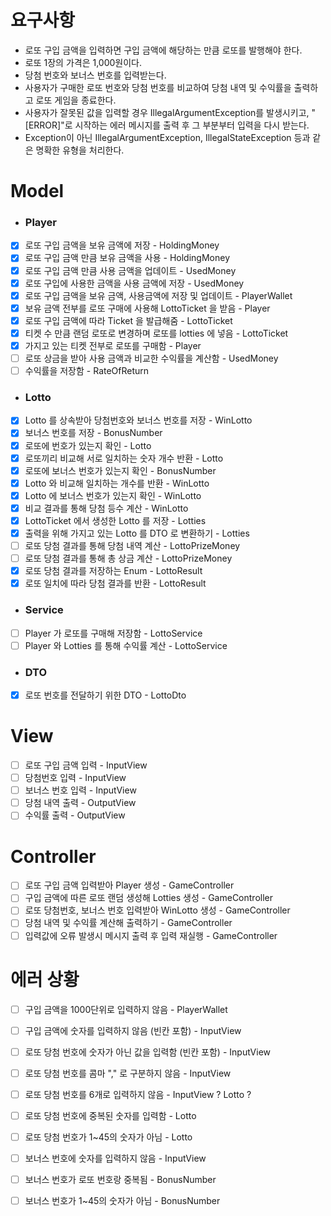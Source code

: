 # 요구사항
- 로또 구입 금액을 입력하면 구입 금액에 해당하는 만큼 로또를 발행해야 한다.
- 로또 1장의 가격은 1,000원이다.
- 당첨 번호와 보너스 번호를 입력받는다.
- 사용자가 구매한 로또 번호와 당첨 번호를 비교하여 당첨 내역 및 수익률을 출력하고 로또 게임을 종료한다.
- 사용자가 잘못된 값을 입력할 경우 IllegalArgumentException를 발생시키고, "[ERROR]"로 시작하는 에러 메시지를 출력 후 그 부분부터 입력을 다시 받는다.
- Exception이 아닌 IllegalArgumentException, IllegalStateException 등과 같은 명확한 유형을 처리한다.
# Model
- ###  Player
- [x] 로또 구입 금액을 보유 금액에 저장 - HoldingMoney
- [x] 로또 구입 금액 만큼 보유 금액을 사용 - HoldingMoney
- [x] 로또 구입 금액 만큼 사용 금액을 업데이트 - UsedMoney
- [x] 로또 구입에 사용한 금액을 사용 금액에 저장 - UsedMoney
- [x] 로또 구입 금액을 보유 금액, 사용금액에 저장 및 업데이트 - PlayerWallet
- [x] 보유 금액 전부를 로또 구매에 사용해 LottoTicket 을 받음 - Player
- [x] 로또 구입 금액에 따라 Ticket 을 발급해줌 - LottoTicket
- [x] 티켓 수 만큼 랜덤 로또로 변경하며 로또를 lotties 에 넣음 - LottoTicket
- [x] 가지고 있는 티켓 전부로 로또를 구매함 - Player
- [ ] 로또 상금을 받아 사용 금액과 비교한 수익률을 계산함 - UsedMoney
- [ ] 수익률을 저장함 - RateOfReturn
- ### Lotto
- [x] Lotto 를 상속받아 당첨번호와 보너스 번호를 저장 - WinLotto
- [x] 보너스 번호를 저장 - BonusNumber
- [x] 로또에 번호가 있는지 확인 - Lotto
- [x] 로또끼리 비교해 서로 일치하는 숫자 개수 반환 - Lotto
- [x] 로또에 보너스 번호가 있는지 확인 - BonusNumber
- [x] Lotto 와 비교해 일치하는 개수를 반환 - WinLotto
- [x] Lotto 에 보너스 번호가 있는지 확인 - WinLotto
- [x] 비교 결과를 통해 당첨 등수 계산 - WinLotto
- [x] LottoTicket 에서 생성한 Lotto 를 저장 - Lotties
- [x] 출력을 위해 가지고 있는 Lotto 를 DTO 로 변환하기 - Lotties
- [ ] 로또 당첨 결과를 통해 당첨 내역 계산 - LottoPrizeMoney
- [ ] 로또 당첨 결과를 통해 총 상금 계산 - LottoPrizeMoney
- [x] 로또 당첨 결과를 저장하는 Enum - LottoResult
- [x] 로또 일치에 따라 당첨 결과를 반환 - LottoResult

- ### Service
- [ ] Player 가 로또를 구매해 저장함 - LottoService
- [ ] Player 와 Lotties 를 통해 수익률 계산 - LottoService
- ### DTO
- [x] 로또 번호를 전달하기 위한 DTO - LottoDto

# View
- [ ] 로또 구입 금액 입력 - InputView
- [ ] 당첨번호 입력 - InputView
- [ ] 보너스 번호 입력 - InputView
- [ ] 당첨 내역 출력 - OutputView
- [ ] 수익률 출력 - OutputView

# Controller
- [ ] 로또 구입 금액 입력받아 Player 생성 - GameController
- [ ] 구입 금액에 따른 로또 랜덤 생성해 Lotties 생성 - GameController
- [ ] 로또 당첨번호, 보너스 번호 입력받아 WinLotto 생성 - GameController
- [ ] 당첨 내역 및 수익률 계산해 출력하기 - GameController
- [ ] 입력값에 오류 발생시 메시지 출력 후 입력 재실행 - GameController

# 에러 상황
- [ ] 구입 금액을 1000단위로 입력하지 않음 - PlayerWallet
- [ ] 구입 금액에 숫자를 입력하지 않음 (빈칸 포함) - InputView
- [ ] 로또 당첨 번호에 숫자가 아닌 값을 입력함 (빈칸 포함) - InputView
- [ ] 로또 당첨 번호를 콤마 "," 로 구분하지 않음 - InputView
- [ ] 로또 당첨 번호를 6개로 입력하지 않음 - InputView ? Lotto ?
- [ ] 로또 당첨 번호에 중복된 숫자를 입력함 - Lotto
- [ ] 로또 당첨 번호가 1~45의 숫자가 아님 - Lotto 
- [ ] 보너스 번호에 숫자를 입력하지 않음 - InputView
- [ ] 보너스 번호가 로또 번호랑 중복됨 - BonusNumber
- [ ] 보너스 번호가 1~45의 숫자가 아님 - BonusNumber


